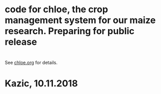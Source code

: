 # code for chloe, the crop management system for our maize research.  Preparing for public release
#
See [chloe.org](./docs/chloe/chloe.org) for details.
#
#
# Kazic, 10.11.2018

